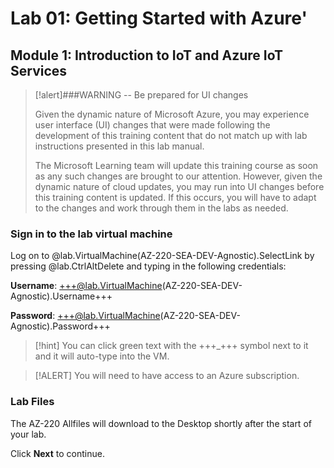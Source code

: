 # Lab 01: Getting Started with Azure'
##   Module 1: Introduction to IoT and Azure IoT Services

>[!alert]###WARNING -- Be prepared for UI changes 
> 
>Given the dynamic nature of Microsoft Azure, you may experience user interface (UI) changes that were made following the development of this training content that do not match up with lab instructions presented in this lab manual. 
> 
>The Microsoft Learning team will update this training course as soon as any such changes are brought to our attention. However, given the dynamic nature of cloud updates, you may run into UI changes before this training content is updated. If this occurs, you will have to adapt to the changes and work through them in the labs as needed. 

### Sign in to the lab virtual machine

Log on to @lab.VirtualMachine(AZ-220-SEA-DEV-Agnostic).SelectLink by pressing @lab.CtrlAltDelete and typing in the following credentials:
    
**Username**: +++@lab.VirtualMachine(AZ-220-SEA-DEV-Agnostic).Username+++
    
**Password**: +++@lab.VirtualMachine(AZ-220-SEA-DEV-Agnostic).Password+++

> [!hint] You can click green text with the +++_+++ symbol next to it and it will auto-type into the VM.

> [!ALERT] You will need to have access to an Azure subscription.

### Lab Files

The AZ-220 Allfiles will download to the Desktop shortly after the start of your lab.

Click **Next** to continue.
